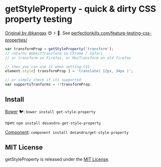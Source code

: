 # getStyleProperty - quick & dirty CSS property testing

[Original by @kangax](https://github.com/kangax/cft/blob/gh-pages/getStyleProperty.js) :heart_eyes: :zap: :star2:. See [perfectionkills.com/feature-testing-css-properties/](https://perfectionkills.com/feature-testing-css-properties/)

``` js
var transformProp = getStyleProperty('transform');
// returns WebkitTransform on Chrome / Safari
// or transform on Firefox, or MozTransform on old firefox

// then you can use it when setting CSS
element.style[ transformProp ] = 'translate( 12px, 34px )';

// or simply check if its supported
var supportsTranforms = !!transformProp;
```

## Install

[Bower](https://bower.io) :bird:: `bower install get-style-property`

npm: `npm install desandro-get-style-property`

[Component](https://github.com/component/component): `component install desandro/get-style-property`

## MIT License

getStyleProperty is released under the [MIT License](https://desandro.mit-license.org/).
